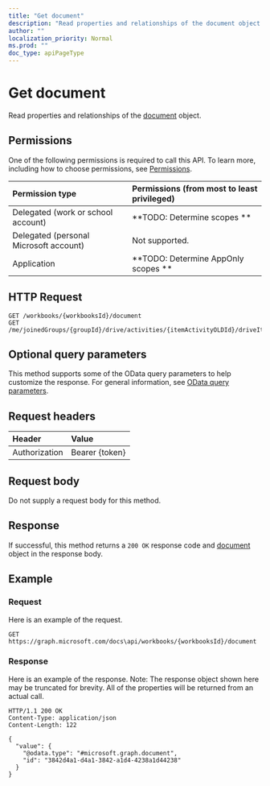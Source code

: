 ```yaml
---
title: "Get document"
description: "Read properties and relationships of the document object."
author: ""
localization_priority: Normal
ms.prod: ""
doc_type: apiPageType
---
```


# Get document

Read properties and relationships of the [document](../resources/document.md) object.

## Permissions
One of the following permissions is required to call this API. To learn more, including how to choose permissions, see [Permissions](/concepts/permissions-reference.md).

|Permission type|Permissions (from most to least privileged)|
|:---|:---|
|Delegated (work or school account)|**TODO: Determine scopes **|
|Delegated (personal Microsoft account)|Not supported.|
|Application|**TODO: Determine AppOnly scopes **|

## HTTP Request
<!-- {
  "blockType": "ignored"
}
-->
``` http
GET /workbooks/{workbooksId}/document
GET /me/joinedGroups/{groupId}/drive/activities/{itemActivityOLDId}/driveItem/document
```

## Optional query parameters
This method supports some of the OData query parameters to help customize the response. For general information, see [OData query parameters](/graph/query-parameters).

## Request headers
|Header|Value|
|:---|:---|
|Authorization|Bearer {token}|

## Request body
Do not supply a request body for this method.

## Response
If successful, this method returns a `200 OK` response code and [document](../resources/document.md) object in the response body.

## Example

### Request
Here is an example of the request.
<!-- {
  "blockType": "request",
  "name": "get_document"
}
-->
``` http
GET https://graph.microsoft.com/docs\api/workbooks/{workbooksId}/document
```

### Response
Here is an example of the response. Note: The response object shown here may be truncated for brevity. All of the properties will be returned from an actual call.
<!-- {
  "blockType": "response",
  "truncated": true,
  "@odata.type": "microsoft.graph.document"
}
-->
``` http
HTTP/1.1 200 OK
Content-Type: application/json
Content-Length: 122

{
  "value": {
    "@odata.type": "#microsoft.graph.document",
    "id": "3842d4a1-d4a1-3842-a1d4-4238a1d44238"
  }
}
```

